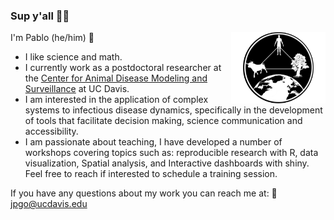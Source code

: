 ### Sup y'all 🖖🏼

<img src ="img/logo-nb.png" style="width:30%;float:right">

I'm Pablo (he/him) 🤠
-  I like science and math. 
-  I currently work as a postdoctoral researcher at the [Center for Animal Disease Modeling and Surveillance](https://cadms.vetmed.ucdavis.edu) at UC Davis. 
-  I am interested in the application of complex systems to infectious disease dynamics, specifically in the development of tools that facilitate decision making, science communication and accessibility. 
-  I am passionate about teaching, I have developed a number of workshops covering topics such as: reproducible research with R, data visualization, Spatial analysis, and Interactive dashboards with shiny. Feel free to reach if interested to schedule a training session.

If you have any questions about my work you can reach me at: 📩 jpgo@ucdavis.edu

